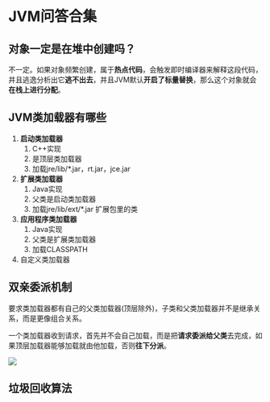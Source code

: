 # JVM问答合集

## 对象一定是在堆中创建吗？

不一定。如果对象频繁创建，属于**热点代码**，会触发即时编译器来解释这段代码，并且逃逸分析出它**逃不出去**，并且JVM默认**开启了标量替换**，那么这个对象就会**在栈上进行分配**。

## JVM类加载器有哪些

1. **启动类加载器**
   1. C++实现
   2. 是顶层类加载器
   3. 加载jre/lib/*.jar，rt.jar，jce.jar
2. **扩展类加载器**
   1. Java实现
   2. 父类是启动类加载器
   3. 加载jre/lib/ext/*.jar 扩展包里的类
3. **应用程序类加载器**
   1. Java实现
   2. 父类是扩展类加载器
   3. 加载CLASSPATH
4. 自定义类加载器

## 双亲委派机制

要求类加载器都有自己的父类加载器(顶层除外)，子类和父类加载器并不是继承关系，而是更像组合关系。

一个类加载器收到请求，首先并不会自己加载，而是把**请求委派给父类**去完成，如果顶层加载器能够加载就由他加载，否则**往下分派**。

![](../image/JVMQuestion/ClassLoader.png)

## 垃圾回收算法

